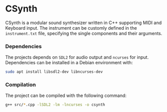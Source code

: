 # CSynth

CSynth is a modular sound synthesizer written in C++ supporting MIDI and Keyboard input.
The instrument can be customly defined in the `instrument.txt` file, specifying the
single components and their arguments.

### Dependencies
The projects depends on `SDL2` for audio output and `ncurses` for input.
Dependencies can be installed in a Debian environment with:
```bash
sudo apt install libsdl2-dev libncurses-dev
```

### Compilation
The project can be compiled with the following command:
```bash
g++ src/*.cpp -lSDL2 -lm -lncurses -o csynth
```